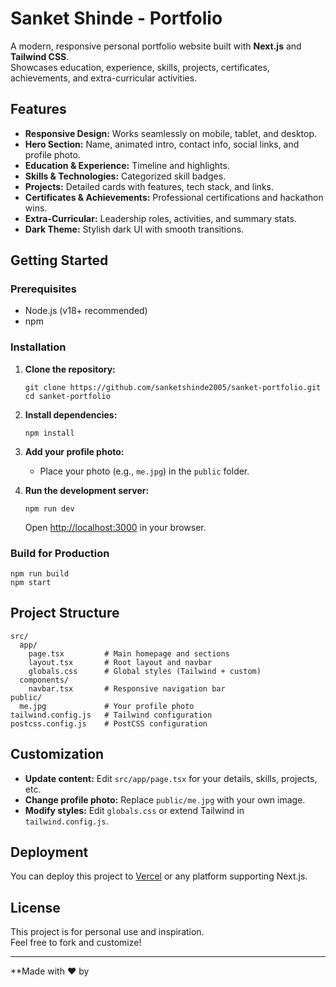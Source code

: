 # Sanket Shinde - Portfolio

A modern, responsive personal portfolio website built with **Next.js** and **Tailwind CSS**.  
Showcases education, experience, skills, projects, certificates, achievements, and extra-curricular activities.

## Features

- **Responsive Design:** Works seamlessly on mobile, tablet, and desktop.
- **Hero Section:** Name, animated intro, contact info, social links, and profile photo.
- **Education & Experience:** Timeline and highlights.
- **Skills & Technologies:** Categorized skill badges.
- **Projects:** Detailed cards with features, tech stack, and links.
- **Certificates & Achievements:** Professional certifications and hackathon wins.
- **Extra-Curricular:** Leadership roles, activities, and summary stats.
- **Dark Theme:** Stylish dark UI with smooth transitions.

## Getting Started

### Prerequisites

- Node.js (v18+ recommended)
- npm

### Installation

1. **Clone the repository:**
   ```
   git clone https://github.com/sanketshinde2005/sanket-portfolio.git
   cd sanket-portfolio
   ```

2. **Install dependencies:**
   ```
   npm install
   ```

3. **Add your profile photo:**
   - Place your photo (e.g., `me.jpg`) in the `public` folder.

4. **Run the development server:**
   ```
   npm run dev
   ```
   Open [http://localhost:3000](http://localhost:3000) in your browser.

### Build for Production

```
npm run build
npm start
```

## Project Structure

```
src/
  app/
    page.tsx         # Main homepage and sections
    layout.tsx       # Root layout and navbar
    globals.css      # Global styles (Tailwind + custom)
  components/
    navbar.tsx       # Responsive navigation bar
public/
  me.jpg             # Your profile photo
tailwind.config.js   # Tailwind configuration
postcss.config.js    # PostCSS configuration
```

## Customization

- **Update content:** Edit `src/app/page.tsx` for your details, skills, projects, etc.
- **Change profile photo:** Replace `public/me.jpg` with your own image.
- **Modify styles:** Edit `globals.css` or extend Tailwind in `tailwind.config.js`.

## Deployment

You can deploy this project to [Vercel](https://vercel.com/) or any platform supporting Next.js.

## License

This project is for personal use and inspiration.  
Feel free to fork and customize!

---

**Made with ❤️ by
